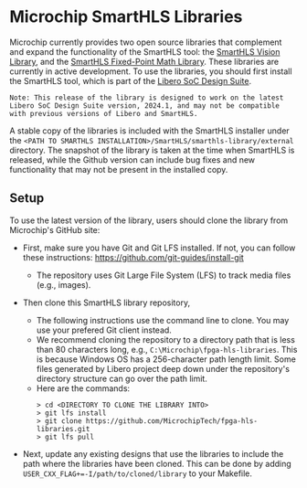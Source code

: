 # Microchip SmartHLS Libraries

Microchip currently provides two open source libraries that complement and expand the functionality of the SmartHLS tool: the [SmartHLS Vision Library](vision), and the [SmartHLS Fixed-Point Math Library](math). These libraries are currently in active development. To use the libraries, you should first install the SmartHLS tool, which is part of the [Libero SoC Design Suite](https://www.microchip.com/en-us/products/fpgas-and-plds/fpga-and-soc-design-tools/fpga/libero-software-later-versions).
 
  `Note: This release of the library is designed to work on the latest Libero SoC Design Suite version, 2024.1, and may not be compatible with previous versions of Libero and SmartHLS.`

A stable copy of the libraries is included with the SmartHLS installer under the `<PATH TO SMARTHLS INSTALLATION>/SmartHLS/smarthls-library/external` directory. The snapshot of the library is taken at the time when SmartHLS is released, while the Github version can include bug fixes and new functionality that may not be present in the installed copy.

## Setup

To use the latest version of the library, users should clone the library from Microchip's GitHub site:

- First, make sure you have Git and Git LFS installed. If not, you can follow these instructions: https://github.com/git-guides/install-git
  - The repository uses Git Large File System (LFS) to track media files (e.g., images).

- Then clone this SmartHLS library repository,
  - The following instructions use the command line to clone. You may use your prefered Git client instead.
  - We recommend cloning the repository to a directory path that is less than 80 characters long, e.g., `C:\Microchip\fpga-hls-libraries`.
    This is because Windows OS has a 256-character path length limit.
    Some files generated by Libero project deep down under the repository's directory structure can go over the path limit.
  - Here are the commands:
    ```console
    > cd <DIRECTORY TO CLONE THE LIBRARY INTO>
    > git lfs install
    > git clone https://github.com/MicrochipTech/fpga-hls-libraries.git
    > git lfs pull
    ```
    
- Next, update any existing designs that use the libraries to include the path where the libraries have been cloned. This can be done by adding `USER_CXX_FLAG+=-I/path/to/cloned/library` to your Makefile.

